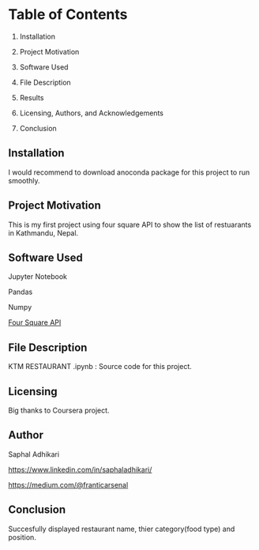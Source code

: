 <h1>Table of Contents</h1>

1. Installation

2. Project Motivation

3. Software Used

4. File Description

5. Results

6. Licensing, Authors, and Acknowledgements

7. Conclusion

<h2>Installation</h2>
I would recommend to download anoconda package for this project to run smoothly.

<h2>Project Motivation</h2>
This is my first project using four square API to show the list of restuarants in Kathmandu, Nepal.

<h2>Software Used</h2>

Jupyter Notebook

Pandas

Numpy

<a href ='https://developer.foursquare.com/'>Four Square API</a>



<h2>File Description</h2>
KTM RESTAURANT .ipynb : Source code for this project.

<h2>Licensing</h2>
Big thanks to Coursera project.

<h2>Author</h2>
Saphal Adhikari

https://www.linkedin.com/in/saphaladhikari/

https://medium.com/@franticarsenal


<h2>Conclusion</h2>

Succesfully displayed restaurant name, thier category(food type) and position.
